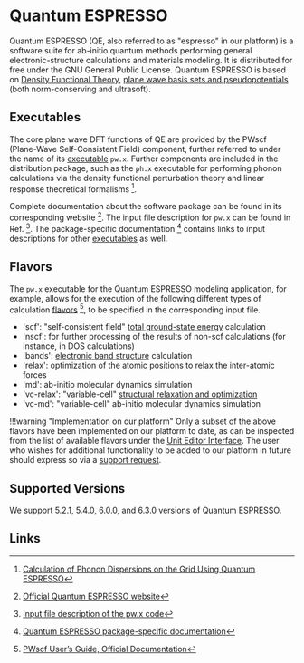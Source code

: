 # Quantum ESPRESSO

Quantum ESPRESSO (QE, also referred to as "espresso" in our platform) is a software suite for ab-initio quantum methods performing general electronic-structure calculations and materials modeling. It is distributed for free under the GNU General Public License. Quantum ESPRESSO is based on [Density Functional Theory](../../models-directory/dft/overview.md), [plane wave basis sets and pseudopotentials](../../methods-directory/pseudopotential/overview.md) (both norm-conserving and ultrasoft). 

## Executables

The core plane wave DFT functions of QE are provided by the PWscf (Plane-Wave Self-Consistent Field) component, further referred to under the name of its [executable](../../software/components/executables.md) `pw.x`. Further components are included in the distribution package, such as the `ph.x` executable for performing phonon calculations via the density functional perturbation theory and linear response theoretical formalisms [^8].

Complete documentation about the software package can be found in its corresponding website [^1]. The input file description for `pw.x` can be found in Ref. [^2]. The package-specific documentation [^3] contains links to input descriptions for other [executables](../../software/components/executables.md) as well.

## Flavors

The `pw.x` executable for the Quantum ESPRESSO modeling application, for example, allows for the execution of the following different types of calculation [flavors](../../software/components/flavors.md) [^4], to be specified in the corresponding input file.

- 'scf': "self-consistent field" [total ground-state energy](../../properties-directory/scalar/total-energy.md) calculation    
- 'nscf': for further processing of the results of non-scf calculations (for instance, in DOS calculations)
- 'bands': [electronic band structure](../../properties-directory/non-scalar/bandstructure.md) calculation
- 'relax': optimization of the atomic positions to relax the inter-atomic forces 
- 'md': ab-initio molecular dynamics simulation
- 'vc-relax': "variable-cell" [structural relaxation and optimization](../../workflows/addons/structural-relaxation.md)
- 'vc-md': "variable-cell" ab-initio molecular dynamics simulation

!!!warning "Implementation on our platform"
    Only a subset of the above flavors have been implemented on our platform to date, as can be inspected from the list of available flavors under the [Unit Editor Interface](../../workflow-designer/unit-editor.md#application). The user who wishes for additional functionality to be added to our platform in future should express so via a [support request](../../ui/support.md).
    
## Supported Versions

We support 5.2.1, 5.4.0, 6.0.0, and 6.3.0 versions of Quantum ESPRESSO.

## Links

[^1]: [Official Quantum ESPRESSO website](https://www.quantum-espresso.org/)
[^2]: [Input file description of the pw.x code](https://www.quantum-espresso.org/Doc/INPUT_PW.html)
[^3]: [Quantum ESPRESSO package-specific documentation](https://www.quantum-espresso.org/resources/users-manual/specific-documentation)
[^4]: [PWscf User’s Guide, Official Documentation](https://www.quantum-espresso.org/Doc/pw_user_guide.pdf)
[^7]: [Official Quantum ESPRESSO GitHub repository](https://github.com/QEF/q-e/tags)
[^8]: [Calculation of Phonon Dispersions on the Grid Using Quantum ESPRESSO](http://users.ictp.it/~pub_off/lectures/lns024/10-giannozzi/10-giannozzi.pdf)
